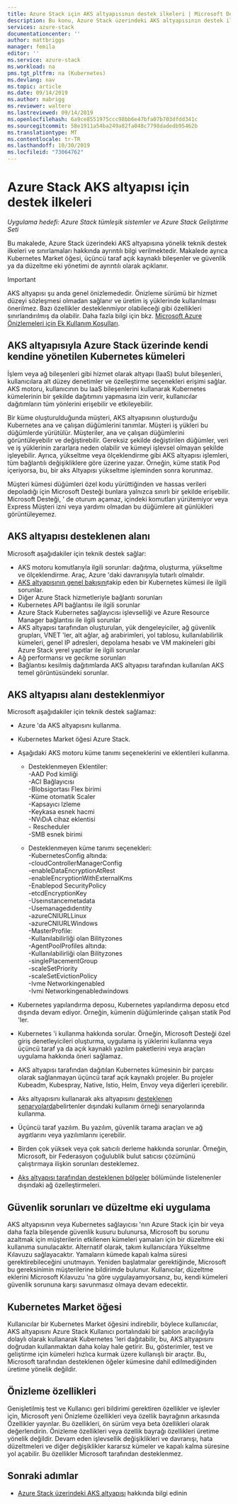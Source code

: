 ```yaml
---
title: Azure Stack için AKS altyapısının destek ilkeleri | Microsoft Docs
description: Bu konu, Azure Stack üzerindeki AKS altyapısının destek ilkelerini içerir.
services: azure-stack
documentationcenter: ''
author: mattbriggs
manager: femila
editor: ''
ms.service: azure-stack
ms.workload: na
pms.tgt_pltfrm: na (Kubernetes)
ms.devlang: nav
ms.topic: article
ms.date: 09/14/2019
ms.author: mabrigg
ms.reviewer: waltero
ms.lastreviewed: 09/14/2019
ms.openlocfilehash: 6a9ce8551975ccc98bb6e47bfa07b703dfdd341c
ms.sourcegitcommit: 58e1911a54ba249a82fa048c7798dadedb95462b
ms.translationtype: MT
ms.contentlocale: tr-TR
ms.lasthandoff: 10/30/2019
ms.locfileid: "73064762"
---
```

# <a name="support-policies-for-aks-engine-on-azure-stack"></a>Azure Stack AKS altyapısı için destek ilkeleri

*Uygulama hedefi: Azure Stack tümleşik sistemler ve Azure Stack Geliştirme Seti*

Bu makalede, Azure Stack üzerindeki AKS altyapısına yönelik teknik destek ilkeleri ve sınırlamaları hakkında ayrıntılı bilgi verilmektedir. Makalede ayrıca Kubernetes Market öğesi, üçüncü taraf açık kaynaklı bileşenler ve güvenlik ya da düzeltme eki yönetimi de ayrıntılı olarak açıklanır. 

> [!IMPORTANT]
> AKS altyapısı şu anda genel önizlemededir.
> Önizleme sürümü bir hizmet düzeyi sözleşmesi olmadan sağlanır ve üretim iş yüklerinde kullanılması önerilmez. Bazı özellikler desteklenmiyor olabileceği gibi özellikleri sınırlandırılmış da olabilir. Daha fazla bilgi için bkz. [Microsoft Azure Önizlemeleri için Ek Kullanım Koşulları](https://azure.microsoft.com/support/legal/preview-supplemental-terms/).

## <a name="self-managed-kubernetes-clusters-on-azure-stack-with-aks-engine"></a>AKS altyapısıyla Azure Stack üzerinde kendi kendine yönetilen Kubernetes kümeleri

İşlem veya ağ bileşenleri gibi hizmet olarak altyapı (IaaS) bulut bileşenleri, kullanıcılara alt düzey denetimler ve özelleştirme seçenekleri erişimi sağlar. AKS motoru, kullanıcının bu IaaS bileşenlerini kullanarak Kubernetes kümelerinin bir şekilde dağıtımını yapmasına izin verir, kullanıcılar dağıtımların tüm yönlerini erişebilir ve etkileyebilir.

Bir küme oluşturulduğunda müşteri, AKS altyapısının oluşturduğu Kubernetes ana ve çalışan düğümlerini tanımlar. Müşteri iş yükleri bu düğümlerde yürütülür. Müşteriler, ana ve çalışan düğümlerini görüntüleyebilir ve değiştirebilir. Gereksiz şekilde değiştirilen düğümler, veri ve iş yüklerinin zararlara neden olabilir ve kümeyi işlevsel olmayan şekilde işleyebilir. Ayrıca, yükseltme veya ölçeklendirme gibi AKS altyapısı işlemleri, tüm bağlantılı değişikliklere göre üzerine yazar. Örneğin, küme statik Pod içeriyorsa, bu, bir aks Altyapısı yükseltme işleminden sonra korunmaz.

Müşteri kümesi düğümleri özel kodu yürüttiğinden ve hassas verileri depoladığı için Microsoft Desteği bunlara yalnızca sınırlı bir şekilde erişebilir. Microsoft Desteği, ' de oturum açamaz, içindeki komutları yürütemiyor veya Express Müşteri izni veya yardımı olmadan bu düğümlere ait günlükleri görüntüleyemez.

## <a name="aks-engine-supported-areas"></a>AKS altyapısı desteklenen alanı

Microsoft aşağıdakiler için teknik destek sağlar:

-  AKS motoru komutlarıyla ilgili sorunlar: dağıtma, oluşturma, yükseltme ve ölçeklendirme. Araç, Azure 'daki davranışıyla tutarlı olmalıdır.
-  [AKS altyapısının genel bakışını](azure-stack-kubernetes-aks-engine-overview.md)takip eden bir Kubernetes kümesi ile ilgili sorunlar.
-  Diğer Azure Stack hizmetleriyle bağlantı sorunları 
-  Kubernetes API bağlantısı ile ilgili sorunlar
-  Azure Stack Kubernetes sağlayıcısı işlevselliği ve Azure Resource Manager bağlantısı ile ilgili sorunlar
-  AKS altyapısı tarafından oluşturulan, yük dengeleyiciler, ağ güvenlik grupları, VNET 'ler, alt ağlar, ağ arabirimleri, yol tablosu, kullanılabilirlik kümeleri, genel IP adresleri, depolama hesabı ve VM makineleri gibi Azure Stack yerel yapıtlar ile ilgili sorunlar 
-  Ağ performansı ve gecikme sorunları
-  Bağlantısı kesilmiş dağıtımlarda AKS altyapısı tarafından kullanılan AKS temel görüntüsündeki sorunlar. 

## <a name="aks-engine-areas-not-supported"></a>AKS altyapısı alanı desteklenmiyor

Microsoft aşağıdakiler için teknik destek sağlamaz:

-  Azure 'da AKS altyapısını kullanma.
-  Kubernetes Market öğesi Azure Stack.
-  Aşağıdaki AKS motoru küme tanımı seçeneklerini ve eklentileri kullanma.
    -  Desteklenmeyen Eklentiler:  
            -AAD Pod kimliği  
            -ACI Bağlayıcısı  
            -Blobsigortası Flex birimi  
            -Küme otomatik Scaler  
            -Kapsayıcı Izleme  
            -Keykasa esnek hacmi  
            -NVıDıA cihaz eklentisi  
            - Rescheduler  
            -SMB esnek birimi  
        
    -  Desteklenmeyen küme tanımı seçenekleri:  
            -KubernetesConfig altında:  
                    -cloudControllerManagerConfig  
                    -enableDataEncryptionAtRest  
                    -enableEncryptionWithExternalKms  
                    -Enablepod SecurityPolicy  
                    -etcdEncryptionKey  
                    -Useınstancemetadata  
                    -Usemanagedıdentity  
                    -azureCNIURLLinux  
                    -azureCNIURLWindows  
            -MasterProfile:  
                    -Kullanılabilirliği olan Bilityzones  
            -AgentPoolProfiles altında:  
                    -Kullanılabilirliği olan Bilityzones  
                    -singlePlacementGroup  
                    -scaleSetPriority  
                    -scaleSetEvictionPolicy  
                    -Ivme Networkingenabled  
                    -Ivmi Networkingenabledwindows

-  Kubernetes yapılandırma deposu, Kubernetes yapılandırma deposu etcd dışında devam ediyor. Örneğin, kümenin düğümlerinde çalışan statik Pod 'ler.
-  Kubernetes 'i kullanma hakkında sorular. Örneğin, Microsoft Desteği özel giriş denetleyicileri oluşturma, uygulama iş yüklerini kullanma veya üçüncü taraf ya da açık kaynaklı yazılım paketlerini veya araçları uygulama hakkında öneri sağlamaz.
-  AKS altyapısı tarafından dağıtılan Kubernetes kümesinin bir parçası olarak sağlanmayan üçüncü taraf açık kaynaklı projeler. Bu projeler Kubeadm, Kubespray, Native, Istio, Helm, Envoy veya diğerleri içerebilir.
-  Aks altyapısını kullanarak aks altyapısını [desteklenen senaryolarda](azure-stack-kubernetes-aks-engine-overview.md#supported-scenarios-with-the-aks-engine)belirtenler dışındaki kullanım örneği senaryolarında kullanma.
-  Üçüncü taraf yazılım. Bu yazılım, güvenlik tarama araçları ve ağ aygıtlarını veya yazılımlarını içerebilir.
-  Birden çok yüksek veya çok satıcılı derleme hakkında sorunlar. Örneğin, Microsoft, bir Federasyon çoğulublik bulut satıcısı çözümünü çalıştırmaya ilişkin sorunları desteklemez.
-  [Aks altyapısı tarafından desteklenen bölgeler](#aks-engine-supported-areas) bölümünde listelenenler dışındaki ağ özelleştirmeleri.

##  <a name="security-issues-and-patching"></a>Güvenlik sorunları ve düzeltme eki uygulama

AKS altyapısının veya Kubernetes sağlayıcısı 'nın Azure Stack için bir veya daha fazla bileşende güvenlik kusuru bulunursa, Microsoft bu sorunu azaltmak için müşterilerin etkilenen kümeleri yamaları için bir düzeltme eki kullanıma sunulacaktır. Alternatif olarak, takım kullanıcılara Yükseltme Kılavuzu sağlayacaktır. Yamaların kümede kapalı kalma süresi gerektirebileceğini unutmayın. Yeniden başlatmalar gerektiğinde, Microsoft bu gereksinimin müşterilerine bildirimde bulunur. Kullanıcılar, düzeltme eklerini Microsoft Kılavuzu 'na göre uygulayamıyorsanız, bu, kendi kümeleri güvenlik sorununa karşı savunmasız olmaya devam edecektir.

## <a name="kubernetes-marketplace-item"></a>Kubernetes Market öğesi

Kullanıcılar bir Kubernetes Market öğesini indirebilir, böylece kullanıcılar, AKS altyapısını Azure Stack Kullanıcı portalındaki bir şablon aracılığıyla dolaylı olarak kullanarak Kubernetes 'leri dağıtabilir, bu, AKS altyapısını doğrudan kullanmaktan daha kolay hale getirir. Bu, gösterimler, test ve geliştirme için kümeleri hızlıca kurmak üzere kullanışlı bir araçtır. Bu, Microsoft tarafından desteklenen öğeler kümesine dahil edilmediğinden üretime yönelik değildir.

## <a name="preview-features"></a>Önizleme özellikleri

Genişletilmiş test ve Kullanıcı geri bildirimi gerektiren özellikler ve işlevler için, Microsoft yeni Önizleme özellikleri veya özellik bayrağının arkasında Özellikler yayınlar. Bu özellikleri, ön sürüm veya beta özellikleri olarak değerlendirin. Önizleme özellikleri veya özellik bayrağı özellikleri üretime yönelik değildir. Devam eden işlevsellik değişiklikleri ve davranışı, hata düzeltmeleri ve diğer değişiklikler kararsız kümeler ve kapalı kalma süresine yol açabilir. Bu özellikler Microsoft tarafından desteklenmez.

## <a name="next-steps"></a>Sonraki adımlar

- [Azure Stack üzerindeki AKS altyapısı](azure-stack-kubernetes-aks-engine-overview.md) hakkında bilgi edinin